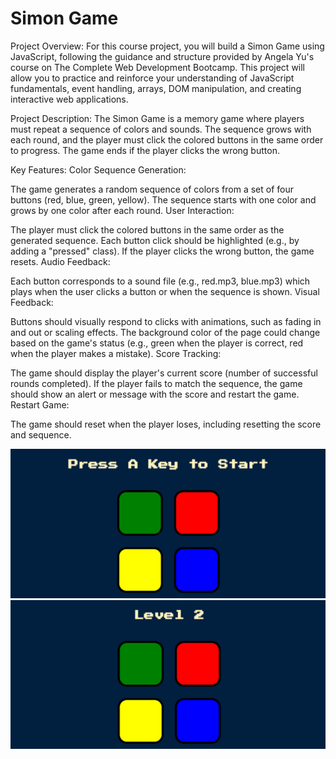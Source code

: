 # Simon Game

Project Overview: For this course project, you will build a Simon Game using JavaScript, following the guidance and structure provided by Angela Yu's course on The Complete Web Development Bootcamp. This project will allow you to practice and reinforce your understanding of JavaScript fundamentals, event handling, arrays, DOM manipulation, and creating interactive web applications.

Project Description: The Simon Game is a memory game where players must repeat a sequence of colors and sounds. The sequence grows with each round, and the player must click the colored buttons in the same order to progress. The game ends if the player clicks the wrong button.

Key Features:
Color Sequence Generation:

The game generates a random sequence of colors from a set of four buttons (red, blue, green, yellow).
The sequence starts with one color and grows by one color after each round.
User Interaction:

The player must click the colored buttons in the same order as the generated sequence.
Each button click should be highlighted (e.g., by adding a "pressed" class).
If the player clicks the wrong button, the game resets.
Audio Feedback:

Each button corresponds to a sound file (e.g., red.mp3, blue.mp3) which plays when the user clicks a button or when the sequence is shown.
Visual Feedback:

Buttons should visually respond to clicks with animations, such as fading in and out or scaling effects.
The background color of the page could change based on the game's status (e.g., green when the player is correct, red when the player makes a mistake).
Score Tracking:

The game should display the player's current score (number of successful rounds completed).
If the player fails to match the sequence, the game should show an alert or message with the score and restart the game.
Restart Game:

The game should reset when the player loses, including resetting the score and sequence.

![Simon Game Screenshot](game%20ss/simon1.png)
![Simon Game Screenshot](game%20ss/simon2.png)

